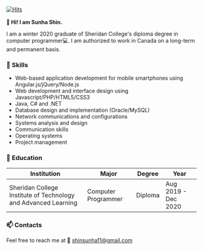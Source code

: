 [![Hits](https://hits.seeyoufarm.com/api/count/incr/badge.svg?url=https%3A%2F%2Fgithub.com%2Fsunha-shin&count_bg=%2379C83D&title_bg=%23555555&icon=&icon_color=%23E7E7E7&title=hits&edge_flat=false)](https://hits.seeyoufarm.com)<br><br>
**👋 Hi! I am Sunha Shin.**

I am a winter 2020 graduate of Sheridan College's diploma degree in computer programmer:computer:. I am authorized to work in Canada on a long-term and permanent basis. <br>

### :blue_heart: Skills ###
* Web-based application development for mobile smartphones using Angular.js/jQuery/Node.js<br>
* Web development and interface design using Javascript/PHP/HTML5/CSS3
* Java, C# and .NET<br>
* Database design and implementation (Oracle/MySQL)<br>
* Network communications and configurations<br>
* Systems analysis and design<br>
* Communication skills<br>
* Operating systems<br>
* Project management<br>


### :school: Education ###
|Institution|Major|Degree|Year|
|-----------|-----|------|----|
|Sheridan College Institute of Technology and Advanced Learning|Computer Programmer|Diploma|Aug 2019 - Dec 2020|


### :mailbox: Contacts ###
Feel free to reach me at :e-mail: shinsunha11@gmail.com 
<!--
**sunha-shin/sunha-shin** is a ✨ _special_ ✨ repository because its `README.md` (this file) appears on your GitHub profile.

Here are some ideas to get you started:

- 🔭 I’m currently working on ...
- 🌱 I’m currently learning ...
- 👯 I’m looking to collaborate on ...
- 🤔 I’m looking for help with ...
- 💬 Ask me about ...
- 📫 How to reach me: ...
- 😄 Pronouns: ...
- ⚡ Fun fact: ...
-->
